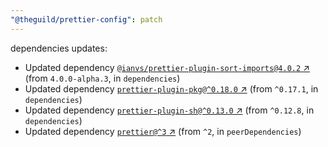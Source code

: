 ```yaml
---
"@theguild/prettier-config": patch
---
```

dependencies updates:
  - Updated dependency [`@ianvs/prettier-plugin-sort-imports@4.0.2` ↗︎](https://www.npmjs.com/package/@ianvs/prettier-plugin-sort-imports/v/4.0.2) (from `4.0.0-alpha.3`, in `dependencies`)
  - Updated dependency [`prettier-plugin-pkg@^0.18.0` ↗︎](https://www.npmjs.com/package/prettier-plugin-pkg/v/0.18.0) (from `^0.17.1`, in `dependencies`)
  - Updated dependency [`prettier-plugin-sh@^0.13.0` ↗︎](https://www.npmjs.com/package/prettier-plugin-sh/v/0.13.0) (from `^0.12.8`, in `dependencies`)
  - Updated dependency [`prettier@^3` ↗︎](https://www.npmjs.com/package/prettier/v/3.0.0) (from `^2`, in `peerDependencies`)
